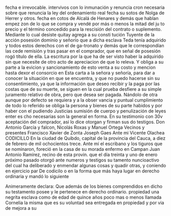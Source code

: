 fecha e irrevocable. intervivos con lo inmunación y renuncia cron necesaria sobre que renuncia la ley del ordenamiento real fecha su sotos de Nolga de Herrer y otros.
fecha en cotos de Alcalá de Henares y demás que hablan empez
zon de lo que se compra y vendé por más o menos la mitad del ju
to precio y el término concedido para la rescisión del contrato
o suplemento. Mediante lo cual desiste quitay agrega a su consti
tución
Tuyente de la acción posesión dominio y señorío que a dicha esclava Teda tenía adquirido y todos estos derechos con el de ga-tronato y demás que le correspondían las cede remisión y tras pasar en el comprador, que en señal de posesión rogó título de ella.
La escritura por la que ha de ser visto haber la adquirido sin que necesite de otro acto de apreciacion de que lo releva. Y obliga a su parte a la evicion y sancionamiento de esto venta a su costo y mencion hasta dexor el consorcio en
Esta carta a la señora y señoría, para dar a conocer la situación en que se encuentra, y que no puedo hacerse sin su consentimiento, ya que la información que deseo recibir y la paga por las costas que de su muerte, se siguen en la cual prueba desfiere a su simple juramento relativo de obra, pero que desea ser pagada.
Nándolo de otra aunque por defecto se requiera y a la obser
vancia y puntual cumplimiento de todo lo referido se obliga la
persona y bienes de su parte habidos y por haber con el pudiendo
Justicias sumisión de cuerpo y penulización de leyes enter
es
cho necesarias son la general en forma. En su testimonio con 30v aceptación del comprador, así lo dice otorgan y firman sus do testigos. Don Antonio García y falcon, Nicolás Roxas y Manuel Ortega Vecinos y presentes
Francisco Xavier de Zonta
Joseph Gaes
Ante mi Vicente Olachea
CODICILLO
En la ciudad de Quibdo, capital de la provincia del Cauca, a diez de febrero de mil ochocientos trece. Ante mí el escribano y los tiguros que se nominaron, foreció en la casa de su morada enfermo en Campan Juan Antonio Ramírez, recino de esta provin.
que el día treinta y uno de enero próximo pasado otorgó ante numeros y testigos su tamento nuncioactivo del cual ha deliberado y enmendar algunas cosas y quadir otras, y coniendo en ejercicio par
De codicilo o en la forma que más haya lugar en derecho ordinaria y mandó lo siguiente

Animeramente declara: Que además de los bienes comprendidos en dicho su testamento posee y le pertenece en derecho ordinario.
propiedad una negrita esclava como de edad de quince años poco mas o menos llamada Cornelia la misma que es su voluntad sea entregada en propiedad y por via de mejora a su